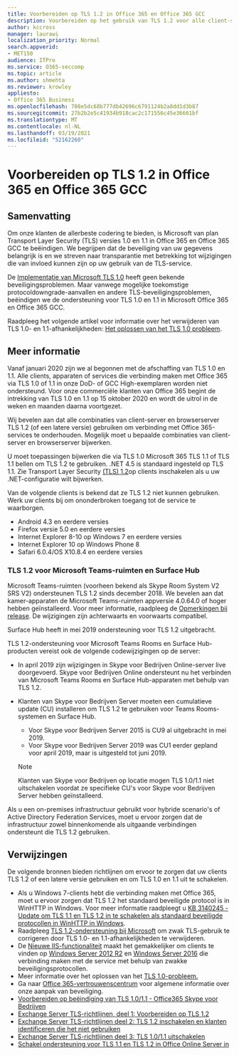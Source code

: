 ```yaml
---
title: Voorbereiden op TLS 1.2 in Office 365 en Office 365 GCC
description: Voorbereiden op het gebruik van TLS 1.2 voor alle client-server- en browser-server-combinaties in Office 365 en Office 365 GCC nadat ondersteuning voor TLS 1.0 en 1.1 is uitgeschakeld.
author: kccross
manager: laurawi
localization_priority: Normal
search.appverid:
- MET150
audience: ITPro
ms.service: O365-seccomp
ms.topic: article
ms.author: shmehta
ms.reviewer: krowley
appliesto:
- Office 365 Business
ms.openlocfilehash: 708e5dc68b777db42696c6791124b2a8dd1d3b87
ms.sourcegitcommit: 27b2b2e5c41934b918cac2c171556c45e36661bf
ms.translationtype: MT
ms.contentlocale: nl-NL
ms.lasthandoff: 03/19/2021
ms.locfileid: "52162260"
---
```

# <a name="preparing-for-tls-12-in-office-365-and-office-365-gcc"></a>Voorbereiden op TLS 1.2 in Office 365 en Office 365 GCC

## <a name="summary"></a>Samenvatting

Om onze klanten de allerbeste codering te bieden, is Microsoft van plan Transport Layer Security (TLS) versies 1.0 en 1.1 in Office 365 en Office 365 GCC te beëindigen. We begrijpen dat de beveiliging van uw gegevens belangrijk is en we streven naar transparantie met betrekking tot wijzigingen die van invloed kunnen zijn op uw gebruik van de TLS-service.

De [Implementatie van Microsoft TLS 1.0](https://support.microsoft.com/help/3117336/schannel-implementation-of-tls-1-0-in-windows-security-status-update-n) heeft geen bekende beveiligingsproblemen. Maar vanwege mogelijke toekomstige protocoldowngrade-aanvallen en andere TLS-beveiligingsproblemen, beëindigen we de ondersteuning voor TLS 1.0 en 1.1 in Microsoft Office 365 en Office 365 GCC.

Raadpleeg het volgende artikel voor informatie over het verwijderen van TLS 1.0- en 1.1-afhankelijkheden: [Het oplossen van het TLS 1.0 probleem](https://www.microsoft.com/download/details.aspx?id=55266).

## <a name="more-information"></a>Meer informatie

Vanaf januari 2020 zijn we al begonnen met de afschaffing van TLS 1.0 en 1.1. Alle clients, apparaten of services die verbinding maken met Office 365 via TLS 1.0 of 1.1 in onze DoD- of GCC High-exemplaren worden niet ondersteund. Voor onze commerciële klanten van Office 365 begint de intrekking van TLS 1.0 en 1.1 op 15 oktober 2020 en wordt de uitrol in de weken en maanden daarna voortgezet. 

Wij bevelen aan dat alle combinaties van client-server en browserserver TLS 1.2 (of een latere versie) gebruiken om verbinding met Office 365-services te onderhouden. Mogelijk moet u bepaalde combinaties van client-server en browserserver bijwerken.

U moet toepassingen bijwerken die via TLS 1.0 Microsoft 365 TLS 1.1 of TLS 1.1 bellen om TLS 1.2 te gebruiken. .NET 4.5 is standaard ingesteld op TLS 1.1. Zie Transport Layer Security [(TLS) 1.2](/mem/configmgr/core/plan-design/security/enable-tls-1-2-client)op clients inschakelen als u uw .NET-configuratie wilt bijwerken.

Van de volgende clients is bekend dat ze TLS 1.2 niet kunnen gebruiken. Werk uw clients bij om ononderbroken toegang tot de service te waarborgen.

- Android 4.3 en eerdere versies
- Firefox versie 5.0 en eerdere versies
- Internet Explorer 8-10 op Windows 7 en eerdere versies
- Internet Explorer 10 op Windows Phone 8
- Safari 6.0.4/OS X10.8.4 en eerdere versies

### <a name="tls-12-for-microsoft-teams-rooms-and-surface-hub"></a>TLS 1.2 voor Microsoft Teams-ruimten en Surface Hub

Microsoft Teams-ruimten (voorheen bekend als Skype Room System V2 SRS V2) ondersteunen TLS 1.2 sinds december 2018. We bevelen aan dat kamer-apparaten de Microsoft Teams-ruimten appversie 4.0.64.0 of hoger hebben geïnstalleerd. Voor meer informatie, raadpleeg de [Opmerkingen bij release](/microsoftteams/room-systems/srs2-release-note). De wijzigingen zijn achterwaarts en voorwaarts compatibel.

Surface Hub heeft in mei 2019 ondersteuning voor TLS 1.2 uitgebracht.

TLS 1.2-ondersteuning voor Microsoft Teams Rooms en Surface Hub-producten vereist ook de volgende codewijzigingen op de server:

- In april 2019 zijn wijzigingen in Skype voor Bedrijven Online-server live doorgevoerd. Skype voor Bedrijven Online ondersteunt nu het verbinden van Microsoft Teams Rooms en Surface Hub-apparaten met behulp van TLS 1.2.
- Klanten van Skype voor Bedrijven Server moeten een cumulatieve update (CU) installeren om TLS 1.2 te gebruiken voor Teams Rooms-systemen en Surface Hub.

  - Voor Skype voor Bedrijven Server 2015 is CU9 al uitgebracht in mei 2019.
  - Voor Skype voor Bedrijven Server 2019 was CU1 eerder gepland voor april 2019, maar is uitgesteld tot juni 2019.

  > [!NOTE]
  > Klanten van Skype voor Bedrijven op locatie mogen TLS 1.0/1.1 niet uitschakelen voordat ze specifieke CU's voor Skype voor Bedrijven Server hebben geïnstalleerd.

Als u een on-premises infrastructuur gebruikt voor hybride scenario's of Active Directory Federation Services, moet u ervoor zorgen dat de infrastructuur zowel binnenkomende als uitgaande verbindingen ondersteunt die TLS 1.2 gebruiken.

## <a name="references"></a>Verwijzingen

De volgende bronnen bieden richtlijnen om ervoor te zorgen dat uw clients TLS 1.2 of een latere versie gebruiken en om TLS 1.0 en 1.1 uit te schakelen.

- Als u Windows 7-clients hebt die verbinding maken met Office 365, moet u ervoor zorgen dat TLS 1.2 het standaard beveiligde protocol is in WinHTTP in Windows. Voor meer informatie raadpleegt u [KB 3140245 - Update om TLS 1.1 en TLS 1.2 in te schakelen als standaard beveiligde protocollen in WinHTTP in Windows](https://support.microsoft.com/help/3140245/update-to-enable-tls-1-1-and-tls-1-2-as-a-default-secure-protocols-in).
- Raadpleeg [TLS 1.2-ondersteuning bij Microsoft](https://cloudblogs.microsoft.com/microsoftsecure/2017/06/20/tls-1-2-support-at-microsoft/) om zwak TLS-gebruik te corrigeren door TLS 1.0- en 1.1-afhankelijkheden te verwijderen.
- De [Nieuwe IIS-functionaliteit](https://cloudblogs.microsoft.com/microsoftsecure/2017/09/07/new-iis-functionality-to-help-identify-weak-tls-usage/) maakt het gemakkelijker om clients te vinden op [Windows Server 2012 R2](https://support.microsoft.com/help/4025335/windows-8-1-windows-server-2012-r2-update-kb4025335) en [Windows Server 2016](https://support.microsoft.com/help/4025334/windows-10-update-kb4025334) die verbinding maken met de service met behulp van zwakke beveiligingsprotocollen.
- Meer informatie over het oplossen van het [TLS 1.0-probleem.](https://www.microsoft.com/download/details.aspx?id=55266)
- Ga naar [Office 365-vertrouwenscentrum](https://www.microsoft.com/trustcenter/cloudservices/office365) voor algemene informatie over onze aanpak van beveiliging.
- [Voorbereiden op beëindiging van TLS 1.0/1.1 - Office365 Skype voor Bedrijven](https://techcommunity.microsoft.com/t5/Skype-for-Business-Blog/Preparing-for-TLS-1-0-1-1-Deprecation-O365-Skype-for-Business/ba-p/222247)
- [Exchange Server TLS-richtlijnen, deel 1: Voorbereiden op TLS 1.2](https://techcommunity.microsoft.com/t5/exchange-team-blog/exchange-server-tls-guidance-part-1-getting-ready-for-tls-1-2/ba-p/607649)
- [Exchange Server TLS-richtlijnen deel 2: TLS 1.2 inschakelen en klanten identificeren die het niet gebruiken](https://techcommunity.microsoft.com/t5/exchange-team-blog/exchange-server-tls-guidance-part-2-enabling-tls-1-2-and/ba-p/607761)
- [Exchange Server TLS-richtlijnen deel 3: TLS 1.0/1.1 uitschakelen](https://techcommunity.microsoft.com/t5/exchange-team-blog/exchange-server-tls-guidance-part-3-turning-off-tls-1-0-1-1/ba-p/607898)
- [Schakel ondersteuning voor TLS 1.1 en TLS 1.2 in Office Online Server in](/officeonlineserver/enable-tls-1-1-and-tls-1-2-support-in-office-online-server)